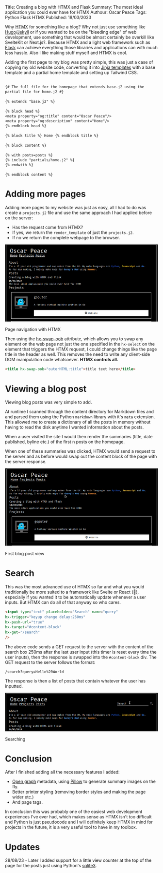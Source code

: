 Title: Creating a blog with HTMX and Flask
Summary: The most ideal application you could ever have for HTMX
Authour: Oscar Peace
Tags: Python
      Flask
      HTMX
Published: 18/03/2023

Why [HTMX](https://htmx.org/) for something like a blog? Why not just use something like [Hugo](https://gohugo.io/)/[Jekyll](https://jekyllrb.com/) or if you wanted to be on the "bleeding edge" of web development, use something that would be almost certainly be overkill like SvelteKit or Next.js?. Because HTMX and a light web framework such as [Flask](https://flask.palletsprojects.com) can achieve everything those libraries and applications can with much less hassle. Also I like making stuff myself and HTMX is cool.

Adding the first page to my blog was pretty simple, this was just a case of copying my old website code, converting it into [Jinja templates](https://jinja.palletsprojects.com/en/3.1.x/) with a base template and a partial home template and setting up Tailwind CSS.

```

{# The full file for the homepage that extends base.j2 using the partial file for home.j2 #}

{% extends "base.j2" %}

{% block head %}
<meta property="og:title" content="Oscar Peace"/>
<meta property="og:description" content="Home"/>
{% endblock head %}

{% block title %} Home {% endblock title %}

{% block content %}

{% with posts=posts %}
{% include "partials/home.j2" %}
{% endwith %}

{% endblock content %}

```

# Adding more pages

Adding more pages to my website was just as easy, all I had to do was create a `projects.j2` file and use the same approach I had applied before on the server:

- Has the request come from HTMX?
- If yes, we return the `render_template` of just the `projects.j2`.
- If no we return the complete webpage to the browser.

![](/content/assets/navigation%20with%20HTMX.gif "Page navigation with HTMX")
<figcaption>Page navigation with HTMX</figcaption>

Then using the [hx-swap-oob](https://htmx.org/attributes/hx-swap-oob/) attribute, which allows you to swap any element on the web page not just the one specified in the `hx-select` on the element that triggers the HTMX request, I could change things like the page title in the header as well. This removes the need to write any client-side DOM manipulation code whatsoever. **HTMX controls all.**

```html
<title hx-swap-oob="outerHTML:title">title text here</title>
```

# Viewing a blog post

Viewing blog posts was very simple to add.

At runtime I scanned through the content directory for Markdown files and and parsed them using the Python `markdown` library with it's `meta` extension. This allowed me to create a dictionary of all the posts in memory without having to read the disk anytime I wanted information about the posts.

When a user visited the site I would then render the summaries (title, date published, byline etc.) of the first n posts on the homepage.

When one of these summaries was clicked, HTMX would send a request to the server and as before would swap out the content block of the page with the server response.

![](/content/assets/viewing%20blog%20post.gif "First blog post view")
<figcaption>First blog post view</figcaption>

# Search

This was the most advanced use of HTMX so far and what you would traditionally be more suited to a framework like Svelte or React (🤢), especially if you wanted it to be automatically update whenever a user inputs. But HTMX can do all of that anyway so who cares.

```html
<input type="text" placeholder="Search" name="query"
hx-trigger="keyup change delay:250ms"
hx-push-url="true"
hx-target="#content-block"
hx-get="/search"
/>
```

The above code sends a GET request to the server with the content of the search box 250ms after the last user input (this timer is reset every time the user inputs), then the response is swapped into the `#content-block` div. The GET request to the server follows the format:
```
/search?query=Hello%20World
```
The response is then a list of posts that contain whatever the user has inputted.

![](/content/assets/search.gif "Searching")

<figcaption>Searching</figcaption>

# Conclusion

After I finished adding all the necessary features I added:

- [Open graph](https://ogp.me/) metadata, using [Pillow](https://python-pillow.org/) to generate summary images on the fly.
- Better printer styling (removing border styles and making the page wider etc.)
- And page tags.

In conclusion this was probably one of the easiest web development experiences I've ever had, which makes sense as HTMX isn't too difficult and Python is just pseudocode and I will definitely keep HTMX in mind for projects in the future, it is a very useful tool to have in my toolbox.

# Updates

28/08/23 - Later I added support for a little view counter at the top of the page for the posts just using Python's [sqlite3](https://docs.python.org/3/library/sqlite3.html).